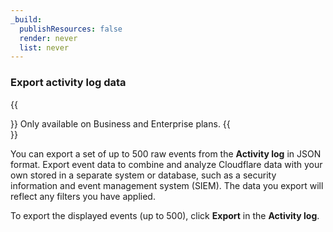 ```yaml
---
_build:
  publishResources: false
  render: never
  list: never
---
```

### Export activity log data

{{<Aside type="note">}}
Only available on Business and Enterprise plans.
{{</Aside>}}

You can export a set of up to 500 raw events from the **Activity log** in JSON format. Export event data to combine and analyze Cloudflare data with your own stored in a separate system or database, such as a security information and event management system (SIEM). The data you export will reflect any filters you have applied.

To export the displayed events (up to 500), click **Export** in the **Activity log**.
